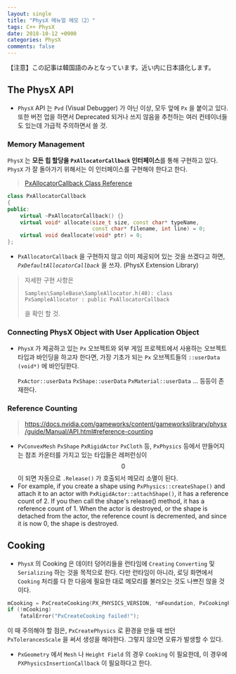 ```yaml
---
layout: single
title: "PhysX 메뉴얼 메모（2）"
tags: C++ PhysX
date: 2018-10-12 +0900
categories: PhysX
comments: false
---
```

<script type="text/javascript"
    src="http://cdn.mathjax.org/mathjax/latest/MathJax.js?config=TeX-AMS-MML_HTMLorMML">
</script>

【注意】この記事は韓国語のみとなっています。近い内に日本語化します。

## The PhysX API

* `PhysX` API 는 `Pvd` (Visual Debugger) 가 아닌 이상, 모두 앞에 `Px` 을 붙이고 있다.
  또한 버전 업을 하면서 Deprecated 되거나 쓰지 않음을 추천하는 여러 컨테이너들도 있는데 가급적 주의하면서 쓸 것.

### Memory Management

`PhysX` 는 **모든 힙 할당을 `PxAllocatorCallback` 인터페이스**를 통해 구현하고 있다. `PhysX` 가 잘 돌아가기 위해서는 이 인터페이스를 구현해야 한다고 한다.

> [PxAllocatorCallback Class Reference](https://docs.nvidia.com/gameworks/content/gameworkslibrary/physx/apireference/files/classPxAllocatorCallback.html)

``` c++
class PxAllocatorCallback
{
public:
    virtual ~PxAllocatorCallback() {}
    virtual void* allocate(size_t size, const char* typeName, 
                           const char* filename, int line) = 0;
    virtual void deallocate(void* ptr) = 0;
};
```

* `PxAllocatorCallback` 을 구현하지 않고 이미 제공되어 있는 것을 쓰겠다고 하면, *`PxDefaultAllocatorCallback`* 을 쓰자. (PhysX Extension Library)

> 자세한 구현 사항은 
>
> `Samples\SampleBase\SampleAllocator.h(40): class PxSampleAllocator : public PxAllocatorCallback`
>
> 을 확인 할 것.

### Connecting PhysX Object with User Application Object

* `PhysX` 가 제공하고 있는 `Px` 오브젝트와 외부 게임 프로젝트에서 사용하는 오브젝트 타입과 바인딩을 하고자 한다면, 가장 기초가 되는 `Px` 오브젝트들의 `::userData (void*)` 에 바인딩한다.

  `PxActor::userData` `PxShape::userData` `PxMaterial::userData` ... 등등이 존재한다.

### Reference Counting

> https://docs.nvidia.com/gameworks/content/gameworkslibrary/physx/guide/Manual/API.html#reference-counting

* `PvConvexMesh` `PxShape` `PxRigidActor` `PxCloth` 등, `PxPhysics` 등에서 만들어지는 참조 카운터를 가지고 있는 타입들은 레퍼런싱이 $$ 0 $$ 이 되면 자동으로 `.Release()` 가 호출되서 메모리 소멸이 된다.
* For example, if you create a shape using `PxPhysics::createShape()` and attach it to an actor with `PxRigidActor::attachShape()`, it has a reference count of 2. If you then call the shape's release() method, it has a reference count of 1. When the actor is destroyed, or the shape is detached from the actor, the reference count is decremented, and since it is now 0, the shape is destroyed.

## Cooking

* `PhysX` 의 Cooking 은 데이터 덩어리들을 런타임에 `Creating` `Converting` 및 `Serializing` 하는 것을 목적으로 한다. 다만 런타임이 아니라, 로딩 화면에서 `Cooking` 처리를 다 한 다음에 필요한 대로 메모리를 불러오는 것도 나쁘진 않을 것이다.

``` c++
mCooking = PxCreateCooking(PX_PHYSICS_VERSION, *mFoundation, PxCookingParams(scale));
if (!mCooking)
    fatalError("PxCreateCooking failed!");
```

이 때 주의해야 할 점은, `PxCreatePhysics` 로 환경을 만들 때 썼던 `PxTolerancesScale` 을 써서 생성을 해야한다. 그렇지 않으면 오류가 발생할 수 있다.

* `PxGeometry` 에서 `Mesh` 나 `Height Field` 의 경우 `Cooking` 이 필요한데, 이 경우에 `PXPhysicsInsertionCallback` 이 필요하다고 한다.



